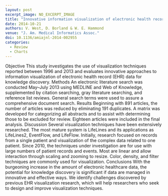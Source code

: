```yaml
---
layout: post
excerpt_image: NO_EXCERPT_IMAGE
title: "Innovative information visualization of electronic health record data: a systematic review"
date: 2014-10-21
authors: V. West, D. Borland & W. E. Hammond
venue: "J. Am. Medical Informatics Assoc."
doi: 10.1136/amiajnl-2014-002955
categories:
  - Review
  - Charts
---
```

Objective This study investigates the use of visualization techniques reported between 1996 and 2013 and evaluates innovative approaches to information visualization of electronic health record (EHR) data for knowledge discovery. Methods An electronic literature search was conducted May–July 2013 using MEDLINE and Web of Knowledge, supplemented by citation searching, gray literature searching, and reference list reviews. General search terms were used to assure a comprehensive document search. Results Beginning with 891 articles, the number of articles was reduced by eliminating 191 duplicates. A matrix was developed for categorizing all abstracts and to assist with determining those to be excluded for review. Eighteen articles were included in the final analysis. Discussion Several visualization techniques have been extensively researched. The most mature system is LifeLines and its applications as LifeLines2, EventFlow, and LifeFlow. Initially, research focused on records from a single patient and visualization of the complex data related to one patient. Since 2010, the techniques under investigation are for use with large numbers of patient records and events. Most are linear and allow interaction through scaling and zooming to resize. Color, density, and filter techniques are commonly used for visualization. Conclusions With the burgeoning increase in the amount of electronic healthcare data, the potential for knowledge discovery is significant if data are managed in innovative and effective ways. We identify challenges discovered by previous EHR visualization research, which will help researchers who seek to design and improve visualization techniques.
